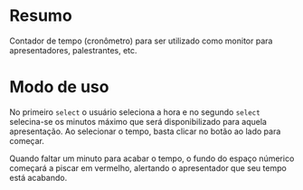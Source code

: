# Resumo
Contador de tempo (cronômetro) para ser utilizado como monitor para apresentadores, palestrantes, etc.

# Modo de uso
<p>No primeiro <code>select</code> o usuário seleciona a hora e no segundo <code>select</code> selecina-se os minutos máximo que será disponibilizado para aquela apresentação. Ao selecionar o tempo, basta clicar no botão ao lado para começar.</p>

<p>Quando faltar um minuto para acabar o tempo, o fundo do espaço númerico começará a piscar em vermelho, alertando o apresentador que seu tempo está acabando.</p>
